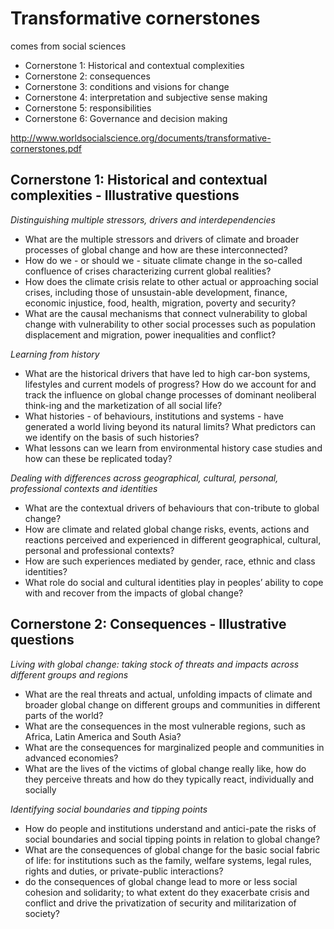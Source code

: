 # Transformative cornerstones

comes from social sciences

- Cornerstone 1: Historical and contextual complexities
- Cornerstone 2: consequences
- Cornerstone 3: conditions and visions for change
- Cornerstone 4: interpretation and subjective sense making 
- Cornerstone 5: responsibilities
- Cornerstone 6: Governance and decision making

http://www.worldsocialscience.org/documents/transformative-cornerstones.pdf


## Cornerstone 1: Historical and contextual complexities - Illustrative questions

*Distinguishing multiple stressors, drivers and interdependencies*
-   What are the multiple stressors and drivers of climate and broader processes of global change and how are these interconnected?
-   How do we -  or should we -  situate climate change in the so-called confluence of crises characterizing current global realities?
-   How does the climate crisis relate to other actual or approaching social crises, including those of unsustain-able development, finance, economic injustice, food, health, migration, poverty and security?
-   What are the causal mechanisms that connect vulnerability to global change with vulnerability to other social processes such as population displacement and migration, power inequalities and conflict?

*Learning from history*
-   What are the historical drivers that have led to high car-bon systems, lifestyles and current models of progress? How do we account for and track the influence on global change processes of dominant neoliberal think-ing and the marketization of all social life?
-   What histories -  of behaviours, institutions and systems -  have generated a world living beyond its natural limits? What predictors can we identify on the basis of such histories?
-   What lessons can we learn from environmental history case studies and how can these be replicated today?


*Dealing with differences across  geographical, cultural, personal,  professional contexts and identities*
-   What are the contextual drivers of behaviours that con-tribute to global change?
-   How are climate and related global change risks, events, actions and reactions perceived and experienced in different geographical, cultural, personal and professional contexts?
-   How are such experiences mediated by gender, race, ethnic and class identities?
-   What role do social and cultural identities play in peoples’ ability to cope with and recover from the impacts of global change?

## Cornerstone 2: Consequences - Illustrative questions

*Living with global change: taking stock of threats and impacts  across different groups and regions*
-  What are the real threats and actual, unfolding impacts of climate and broader global change on different groups and communities in different parts of the world?
-   What are the consequences in the most vulnerable regions, such as Africa, Latin America and South Asia? 
-   What are the consequences for marginalized people and communities in advanced economies? 
-   What are the lives of the victims of global change really like, how do they perceive threats and how do they typically react, individually and socially


*Identifying social boundaries and tipping points*
-   How do people and institutions understand and antici-pate the risks of social boundaries and social tipping points in relation to global change?
-   What are the consequences of global change for the basic social fabric of life: for institutions such as the family, welfare systems, legal rules, rights and duties, or private-public interactions?
-   do the consequences of global change lead to more or less social cohesion and solidarity; to what extent do they exacerbate crisis and conflict and drive the privatization of security and militarization of society?
